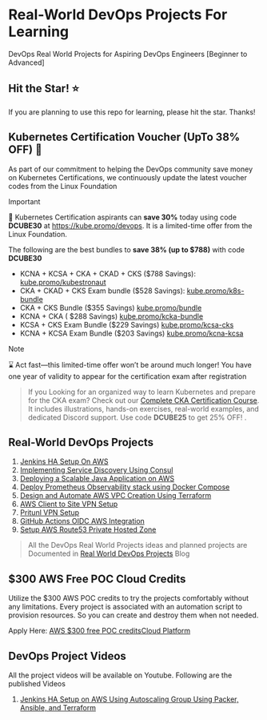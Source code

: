 # Real-World DevOps Projects For Learning

DevOps Real World Projects for Aspiring DevOps Engineers [Beginner to Advanced]

## Hit the Star! ⭐
If you are planning to use this repo for learning, please hit the star. Thanks!

## Kubernetes Certification Voucher (UpTo 38% OFF) 🎉

As part of our commitment to helping the DevOps community save money on Kubernetes Certifications, we continuously update the latest voucher codes from the Linux Foundation

> [!IMPORTANT]
> 🚀  Kubernetes Certification aspirants can **save 30%** today using code **DCUBE30** at https://kube.promo/devops. It is a limited-time offer from the Linux Foundation.

The following are the best bundles to **save 38% (up to $788)** with code **DCUBE30**

- KCNA + KCSA + CKA + CKAD + CKS ($788 Savings): [kube.promo/kubestronaut](https://kube.promo/kubestronaut)
- CKA + CKAD + CKS Exam bundle ($528 Savings): [kube.promo/k8s-bundle](https://kube.promo/k8s-bundle)
- CKA + CKS Bundle ($355 Savings) [kube.promo/bundle](https://kube.promo/bundle)
- KCNA + CKA ( $288 Savings) [kube.promo/kcka-bundle](https://kube.promo/kcna-cka)
- KCSA + CKS Exam Bundle ($229 Savings) [kube.promo/kcsa-cks](https://kube.promo/kcsa-cks)
- KCNA + KCSA Exam Bundle ($203 Savings) [kube.promo/kcna-kcsa](https://kube.promo/kcna-kcsa)

> [!NOTE]
>⌛ Act fast—this limited-time offer won’t be around much longer!
> You have one year of validity to appear for the certification exam after registration

> If you Looking for an organized way to learn Kubernetes and prepare for the CKA exam? Check out our [Complete CKA Certification Course](https://techiescamp.com/p/cka-complete-prep-course-practice-tests). It includes illustrations, hands-on exercises, real-world examples, and dedicated Discord support. Use code **DCUBE25** to get 25% OFF! .

## Real-World DevOps Projects 

1. [Jenkins HA Setup On AWS](https://github.com/techiescamp/devops-projects/tree/main/01-jenkins-setup)
2. [Implementing Service Discovery Using Consul](https://github.com/techiescamp/devops-projects/tree/main/02-consul-sevice-discovery)
3. [Deploying a Scalable Java Application on AWS](https://github.com/techiescamp/devops-projects/tree/main/03-scalable-java-app)
4. [Deploy Prometheus Observability stack using Docker Compose](https://github.com/techiescamp/devops-projects/tree/main/04-prometheus-observability-stack)
5. [Design and Automate AWS VPC Creation Using Terraform](https://github.com/techiescamp/devops-projects/tree/main/05-aws-vpc-design-and-automation)
6. [AWS Client to Site VPN Setup](https://github.com/techiescamp/devops-projects/tree/main/06-aws-client-vpn-setup)
7. [Pritunl VPN Setup](https://github.com/techiescamp/devops-projects/tree/main/07-pritunl-vpn-setup)
8. [GitHub Actions OIDC AWS Integration](https://github.com/techiescamp/devops-projects/tree/main/09-github-action-oidc-aws)
9. [Setup AWS Route53 Private Hosted Zone](https://github.com/techiescamp/devops-projects/tree/main/10-route53-private-hosted-zone)


> All the DevOps Real World Projects ideas and planned projects are Documented in [Real World DevOps Projects](https://devopscube.com/devops-projects/) Blog

## $300 AWS Free POC Cloud Credits

Utilize the $300 AWS POC credits to try the projects comfortably without any limitations. Every project is associated with an automation script to provision resources. So you can create and destroy them when not needed.

Apply Here: [AWS $300 free POC creditsCloud Platform](https://pages.awscloud.com/GLOBAL_NCA_LN_ARRC-program-A300-2023.html)

## DevOps Project Videos

All the project videos will be available on Youtube. Following are the published Videos

1. [Jenkins HA Setup on AWS Using Autoscaling Group Using Packer, Ansible, and Terraform](https://www.youtube.com/watch?v=GLMJhF_cZ5M)


